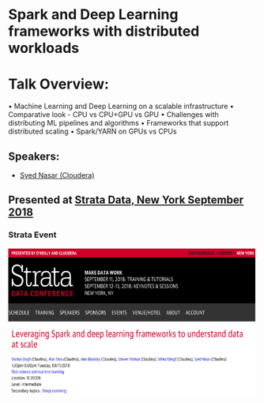 #  Spark and Deep Learning frameworks with distributed workloads

# Talk Overview: 

• Machine Learning and Deep Learning on a scalable infrastructure
• Comparative look - CPU vs CPU+GPU vs GPU
• Challenges with distributing ML pipelines and algorithms
• Frameworks that support distributed scaling
• Spark/YARN on GPUs vs CPUs

## Speakers:

* [Syed Nasar (Cloudera)](https://conferences.oreilly.com/strata/strata-ca/public/schedule/speaker/184705)

## Presented at [Strata Data, New York September 2018](https://conferences.oreilly.com/strata/strata-ca/public/schedule/detail/72656)

### Strata Event

<a href="https://conferences.oreilly.com/strata/strata-ca/public/schedule/detail/72656" target="_blank"><img src="strata_poster.png"   alt="strata-poster" width="500" height="300"></a>